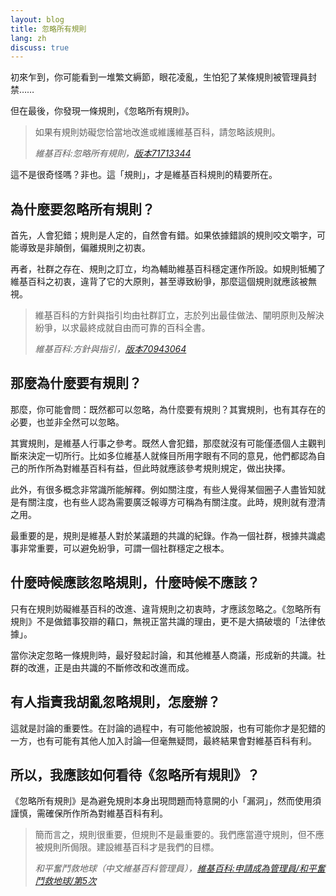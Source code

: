 ```yaml
---
layout: blog
title: 忽略所有規則
lang: zh
discuss: true
---
```

初來乍到，你可能看到一堆繁文縟節，眼花凌亂，生怕犯了某條規則被管理員封禁……

但在最後，你發現一條規則，《忽略所有規則》。

> 如果有規則妨礙您恰當地改進或維護維基百科，請忽略該規則。 
>
> <cite>維基百科:忽略所有規則，[版本71713344][WP_IAR]</cite>

這不是很奇怪嗎？非也。這「規則」，才是維基百科規則的精要所在。

## 為什麼要忽略所有規則？

首先，人會犯錯；規則是人定的，自然會有錯。如果依據錯誤的規則咬文嚼字，可能導致是非顛倒，偏離規則之初衷。

再者，社群之存在、規則之訂立，均為輔助維基百科穩定運作所設。如規則牴觸了維基百科之初衷，違背了它的大原則，甚至導致紛爭，那麼這個規則就應該被無視。

> 維基百科的方針與指引均由社群訂立，志於列出最佳做法、闡明原則及解決紛爭，以求最終成就自由而可靠的百科全書。
>
> <cite>維基百科:方針與指引，[版本70943064][WP_POL]</cite>

## 那麼為什麼要有規則？

那麼，你可能會問：既然都可以忽略，為什麼要有規則？其實規則，也有其存在的必要，也並非全然可以忽略。

其實規則，是維基人行事之參考。既然人會犯錯，那麼就沒有可能僅憑個人主觀判斷來決定一切所行。比如多位維基人就條目所用字眼有不同的意見，他們都認為自己的所作所為對維基百科有益，但此時就應該參考規則規定，做出抉擇。

此外，有很多概念非常識所能解釋。例如關注度，有些人覺得某個圈子人盡皆知就是有關注度，也有些人認為需要廣泛報導方可稱為有關注度。此時，規則就有澄清之用。

最重要的是，規則是維基人對於某議題的共識的紀錄。作為一個社群，根據共識處事非常重要，可以避免紛爭，可謂一個社群穩定之根本。

## 什麼時候應該忽略規則，什麼時候不應該？

只有在規則妨礙維基百科的改進、違背規則之初衷時，才應該忽略之。《忽略所有規則》不是做錯事狡辯的藉口，無視正當共識的理由，更不是大搞破壞的「法律依據」。

當你決定忽略一條規則時，最好發起討論，和其他維基人商議，形成新的共識。社群的改進，正是由共識的不斷修改和改進而成。

## 有人指責我胡亂忽略規則，怎麼辦？

這就是討論的重要性。在討論的過程中，有可能他被說服，也有可能你才是犯錯的一方，也有可能有其他人加入討論—但毫無疑問，最終結果會對維基百科有利。

## 所以，我應該如何看待《忽略所有規則》？

《忽略所有規則》是為避免規則本身出現問題而特意開的小「漏洞」，然而使用須謹慎，需確保所作所為對維基百科有利。

> 簡而言之，規則很重要，但規則不是最重要的。我們應當遵守規則，但不應被規則所侷限。建設維基百科才是我們的目標。
>
> <cite>和平奮鬥救地球（中文維基百科管理員），[維基百科:申請成為管理員/和平奮鬥救地球/第5次][peace_sysop]</cite>

[peace_sysop]: https://zh.wikipedia.org/wiki/Wikipedia:%E7%94%B3%E8%AF%B7%E6%88%90%E4%B8%BA%E7%AE%A1%E7%90%86%E5%91%98/%E5%92%8C%E5%B9%B3%E5%A5%AE%E9%AC%A5%E6%95%91%E5%9C%B0%E7%90%83/%E7%AC%AC5%E6%AC%A1
[WP_POL]: https://zh.m.wikipedia.org/w/index.php?oldid=70943064
[WP_IAR]: https://zh.m.wikipedia.org/w/index.php?oldid=71713344